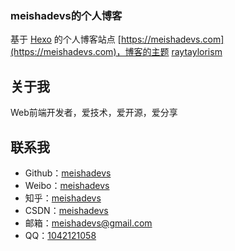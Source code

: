 ### meishadevs的个人博客
基于 [Hexo](https://hexo.io/zh-cn/) 的个人博客站点 [https://meishadevs.com](https://meishadevs.com)，博客的主题 [raytaylorism](https://github.com/raytaylorlin/hexo-theme-raytaylorism)

## 关于我
Web前端开发者，爱技术，爱开源，爱分享

## 联系我
- Github：[meishadevs](https://github.com/meishadevs)
- Weibo：[meishadevs](http://weibo.com/u/3170066893?is_all=1)
- 知乎：[meishadevs](https://www.zhihu.com/people/meishaxiaozi/activities)
- CSDN：[meishadevs](http://blog.csdn.net/u010105970)
- 邮箱：[meishadevs@gmail.com](meishadevs@gmail.com)
- QQ：[1042121058](1042121058)

